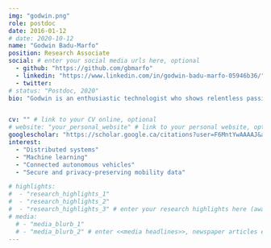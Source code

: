 ```yaml
---
img: "godwin.png"
role: postdoc
date: 2016-01-12
# date: 2020-10-12
name: "Godwin Badu-Marfo"
position: Research Associate
social: # enter your social media urls here, optional
  - github: "https://github.com/gbmarfo"
  - linkedin: "https://www.linkedin.com/in/godwin-badu-marfo-05946b36/"
  - twitter:
# status: "Postdoc, 2020"
bio: "Godwin is an enthusiastic technologist who shows relentless passion for intelligent systems and disruptive technologies.  He originally hails from Ghana in West Africa but spent his recent years in Montreal, Canada where he actively participates  in data protection techniques for travel based models using state-of-art deep learning algorithms. He obtained his undergraduate degree in Geomatic Engineering at the University of Science and Technology in Ghana, a Master’s Degree in Management of Information Systems from Coventry University, United Kingdom and currently finalizing a PhD at Concordia University, Montreal-Canada. He started his Ph.D. in 2017 under the supervision of Prof. Bilal Farooq and Prof. Zachary Patterson. His research interests span on providing privacy protection for large-scale location-aware data using deep learning approaches in a distributed environment. In his leisure time, he spends time with family, teaches technology, and discovers new places!"


cv: "" # link to your CV online, optional
# website: "your_personal_website" # link to your personal website, optional
googlescholar: "https://scholar.google.ca/citations?user=F6MntYwAAAAJ&amp;hl=en" # link to your google scholar profile, optional
interest:
  - "Distributed systems"
  - "Machine learning"
  - "Connected autonomous vehicles"
  - "Secure and privacy-preserving mobility data"

# highlights:
#  - "research_highlights_1"
#  - "research_highlights_2"
#  - "research_highlights_3" # enter your research highlights here (awards, achievements, etc.), optional
# media:
  # - "media_blurb_1"
  # - "media_blurb_2" # enter <<media headlines>>, newspaper articles etc...
---
```

